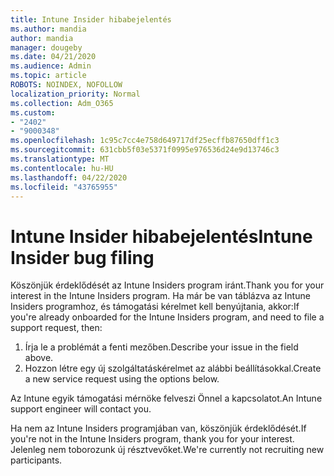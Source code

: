 ```yaml
---
title: Intune Insider hibabejelentés
ms.author: mandia
author: mandia
manager: dougeby
ms.date: 04/21/2020
ms.audience: Admin
ms.topic: article
ROBOTS: NOINDEX, NOFOLLOW
localization_priority: Normal
ms.collection: Adm_O365
ms.custom:
- "2402"
- "9000348"
ms.openlocfilehash: 1c95c7cc4e758d649717df25ecffb87650dff1c3
ms.sourcegitcommit: 631cbb5f03e5371f0995e976536d24e9d13746c3
ms.translationtype: MT
ms.contentlocale: hu-HU
ms.lasthandoff: 04/22/2020
ms.locfileid: "43765955"
---
```

# <a name="intune-insider-bug-filing"></a><span data-ttu-id="2d113-102">Intune Insider hibabejelentés</span><span class="sxs-lookup"><span data-stu-id="2d113-102">Intune Insider bug filing</span></span>

<span data-ttu-id="2d113-103">Köszönjük érdeklődését az Intune Insiders program iránt.</span><span class="sxs-lookup"><span data-stu-id="2d113-103">Thank you for your interest in the Intune Insiders program.</span></span> <span data-ttu-id="2d113-104">Ha már be van táblázva az Intune Insiders programhoz, és támogatási kérelmet kell benyújtania, akkor:</span><span class="sxs-lookup"><span data-stu-id="2d113-104">If you're already onboarded for the Intune Insiders program, and need to file a support request, then:</span></span>

1. <span data-ttu-id="2d113-105">Írja le a problémát a fenti mezőben.</span><span class="sxs-lookup"><span data-stu-id="2d113-105">Describe your issue in the field above.</span></span>
2. <span data-ttu-id="2d113-106">Hozzon létre egy új szolgáltatáskérelmet az alábbi beállításokkal.</span><span class="sxs-lookup"><span data-stu-id="2d113-106">Create a new service request using the options below.</span></span>

<span data-ttu-id="2d113-107">Az Intune egyik támogatási mérnöke felveszi Önnel a kapcsolatot.</span><span class="sxs-lookup"><span data-stu-id="2d113-107">An Intune support engineer will contact you.</span></span>

<span data-ttu-id="2d113-108">Ha nem az Intune Insiders programjában van, köszönjük érdeklődését.</span><span class="sxs-lookup"><span data-stu-id="2d113-108">If you're not in the Intune Insiders program, thank you for your interest.</span></span> <span data-ttu-id="2d113-109">Jelenleg nem toborozunk új résztvevőket.</span><span class="sxs-lookup"><span data-stu-id="2d113-109">We're currently not recruiting new participants.</span></span>
